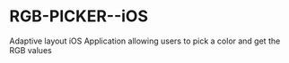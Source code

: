 # RGB-PICKER--iOS
Adaptive layout iOS Application allowing users to pick a color and get the RGB values

